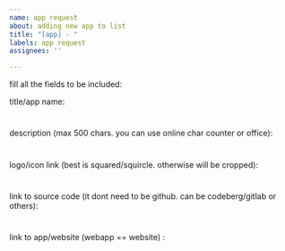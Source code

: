 ```yaml
---
name: app request
about: adding new app to list
title: "[app] - "
labels: app request
assignees: ''

---
```


fill all the fields to be included:

title/app name:
#

description (max 500 chars. you can use online char counter or office):
#

logo/icon link (best is squared/squircle. otherwise will be cropped):
#

link to source code (it dont need to be github. can be codeberg/gitlab or others):
#

link to app/website (webapp == website) :
#

<!-- note - i'll use your github profile from this issue to share in app store for people to know who made it. also apps added here are converted to profiles. its not secure method but apps HERE are safe (it includes only link to your app, github nickname, description and ARE removable). if ya dont want it - choose other app store or make webapp by yourself and share on your socials instead. -->
